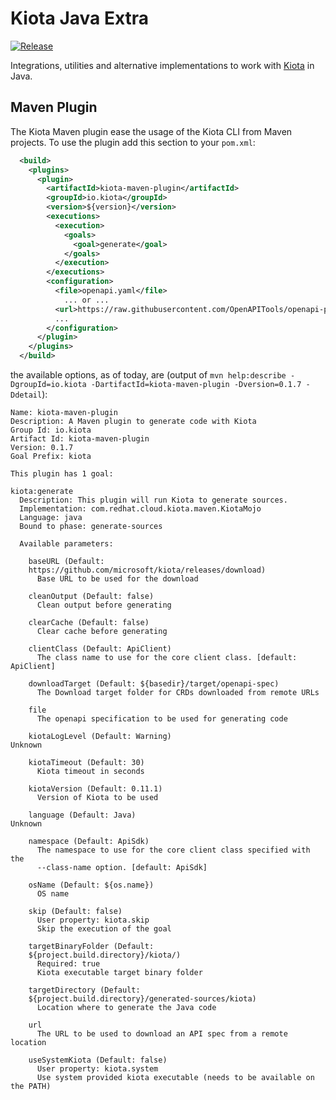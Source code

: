 # Kiota Java Extra

[![Release](https://img.shields.io/github/v/release/kiota-community/kiota-java-extra)](https://search.maven.org/search?q=g:io.kiota.maven%20a:kiota-maven-plugin)

Integrations, utilities and alternative implementations to work with [Kiota](https://github.com/microsoft/kiota) in Java.

## Maven Plugin

The Kiota Maven plugin ease the usage of the Kiota CLI from Maven projects.
To use the plugin add this section to your `pom.xml`:

```xml
  <build>
    <plugins>
      <plugin>
        <artifactId>kiota-maven-plugin</artifactId>
        <groupId>io.kiota</groupId>
        <version>${version}</version>
        <executions>
          <execution>
            <goals>
              <goal>generate</goal>
            </goals>
          </execution>
        </executions>
        <configuration>
          <file>openapi.yaml</file>
            ... or ...
          <url>https://raw.githubusercontent.com/OpenAPITools/openapi-petstore/master/src/main/resources/openapi.yaml</url>
          ...
        </configuration>
      </plugin>
    </plugins>
  </build>
```

the available options, as of today, are (output of `mvn help:describe -DgroupId=io.kiota -DartifactId=kiota-maven-plugin -Dversion=0.1.7 -Ddetail`):

```
Name: kiota-maven-plugin
Description: A Maven plugin to generate code with Kiota
Group Id: io.kiota
Artifact Id: kiota-maven-plugin
Version: 0.1.7
Goal Prefix: kiota

This plugin has 1 goal:

kiota:generate
  Description: This plugin will run Kiota to generate sources.
  Implementation: com.redhat.cloud.kiota.maven.KiotaMojo
  Language: java
  Bound to phase: generate-sources

  Available parameters:

    baseURL (Default:
    https://github.com/microsoft/kiota/releases/download)
      Base URL to be used for the download

    cleanOutput (Default: false)
      Clean output before generating

    clearCache (Default: false)
      Clear cache before generating

    clientClass (Default: ApiClient)
      The class name to use for the core client class. [default: ApiClient]

    downloadTarget (Default: ${basedir}/target/openapi-spec)
      The Download target folder for CRDs downloaded from remote URLs

    file
      The openapi specification to be used for generating code

    kiotaLogLevel (Default: Warning)
Unknown

    kiotaTimeout (Default: 30)
      Kiota timeout in seconds

    kiotaVersion (Default: 0.11.1)
      Version of Kiota to be used

    language (Default: Java)
Unknown

    namespace (Default: ApiSdk)
      The namespace to use for the core client class specified with the
      --class-name option. [default: ApiSdk]

    osName (Default: ${os.name})
      OS name

    skip (Default: false)
      User property: kiota.skip
      Skip the execution of the goal

    targetBinaryFolder (Default:
    ${project.build.directory}/kiota/)
      Required: true
      Kiota executable target binary folder

    targetDirectory (Default:
    ${project.build.directory}/generated-sources/kiota)
      Location where to generate the Java code

    url
      The URL to be used to download an API spec from a remote location

    useSystemKiota (Default: false)
      User property: kiota.system
      Use system provided kiota executable (needs to be available on the PATH)
```
